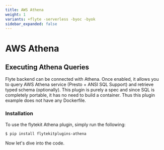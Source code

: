 ```yaml
---
title: AWS Athena
weight: 1
variants: +flyte -serverless -byoc -byok
sidebar_expanded: false
---
```


# AWS Athena

## Executing Athena Queries

Flyte backend can be connected with Athena. Once enabled, it allows you to query AWS Athena service (Presto + ANSI SQL Support) and retrieve typed schema (optionally).
This plugin is purely a spec and since SQL is completely portable, it has no need to build a container. Thus this plugin example does not have any Dockerfile.

### Installation

To use the flytekit Athena plugin, simply run the following:

```shell
$ pip install flytekitplugins-athena
```

Now let's dive into the code.
